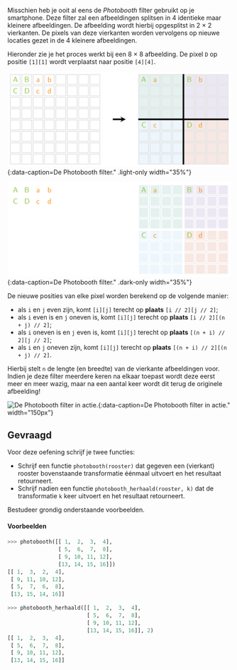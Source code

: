 Misschien heb je ooit al eens de *Photobooth* filter gebruikt op je smartphone. Deze filter zal een afbeeldingen splitsen in 4 identieke maar kleinere afbeeldingen.
De afbeelding wordt hierbij opgesplitst in 2 × 2 vierkanten. De pixels van deze vierkanten worden vervolgens op nieuwe locaties gezet in de 4 kleinere afbeeldingen.

Hieronder zie je het proces werkt bij een 8 × 8 afbeelding. De pixel `D` op positie `[1][1]` wordt verplaatst naar positie `[4][4]`.

![De Photobooth filter.](media/image.png "De Photobooth filter."){:data-caption=De Photobooth filter." .light-only width="35%"}

![De Photobooth filter.](media/image_dark.png "De Photobooth filter."){:data-caption=De Photobooth filter." .dark-only width="35%"}

De nieuwe posities van elke pixel worden berekend op de volgende manier:

- als `i` en `j` even zijn, komt `[i][j]` terecht op **plaats** `[i // 2][j // 2]`;
- als `i` even is en `j` oneven is, komt `[i][j]` terecht op **plaats** `[i // 2][(n + j) // 2]`;
- als `i` oneven is en `j` even is, komt `[i][j]` terecht op **plaats** `[(n + i) // 2][j // 2]`;
- als `i` en `j` oneven zijn, komt `[i][j]` terecht op **plaats** `[(n + i) // 2][(n + j) // 2]`.

Hierbij stelt `n` de lengte (en breedte) van de vierkante afbeeldingen voor. Indien je deze filter meerdere keren na elkaar toepast wordt deze eerst meer en meer wazig, maar na een aantal keer wordt dit terug de originele afbeelding!

![De Photobooth filter in actie.](media/judith_anim.png "De Photobooth filter in actie."){:data-caption=De Photobooth filter in actie."  width="150px"}

## Gevraagd

Voor deze oefening schrijf je twee functies:

- Schrijf een functie `photobooth(rooster)` dat gegeven een (vierkant) rooster bovenstaande transformatie éénmaal uitvoert en het resultaat retourneert.
- Schrijf nadien een functie `photobooth_herhaald(rooster, k)` dat de transformatie `k` keer uitvoert en het resultaat retourneert.

Bestudeer grondig onderstaande voorbeelden.

#### Voorbeelden

```python
>>> photobooth([[ 1,  2,  3,  4],
                [ 5,  6,  7,  8],
                [ 9, 10, 11, 12],
                [13, 14, 15, 16]])
[[ 1,  3,  2,  4],
 [ 9, 11, 10, 12],
 [ 5,  7,  6,  8],
 [13, 15, 14, 16]]
```

```python
>>> photobooth_herhaald([[ 1,  2,  3,  4],
                         [ 5,  6,  7,  8],
                         [ 9, 10, 11, 12],
                         [13, 14, 15, 16]], 2)
[[ 1,  2,  3,  4],
 [ 5,  6,  7,  8],
 [ 9, 10, 11, 12],
 [13, 14, 15, 16]]
```
